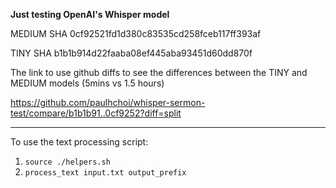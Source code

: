 **Just testing OpenAI's Whisper model**

MEDIUM SHA	0cf92521fd1d380c83535cd258fceb117ff393af

TINY SHA	b1b1b914d22faaba08ef445aba93451d60dd870f

The link to use github diffs to see the differences between the TINY and MEDIUM models (5mins vs 1.5 hours)

https://github.com/paulhchoi/whisper-sermon-test/compare/b1b1b91..0cf9252?diff=split

---

To use the text processing script:

1. `source ./helpers.sh`
2. `process_text input.txt output_prefix`